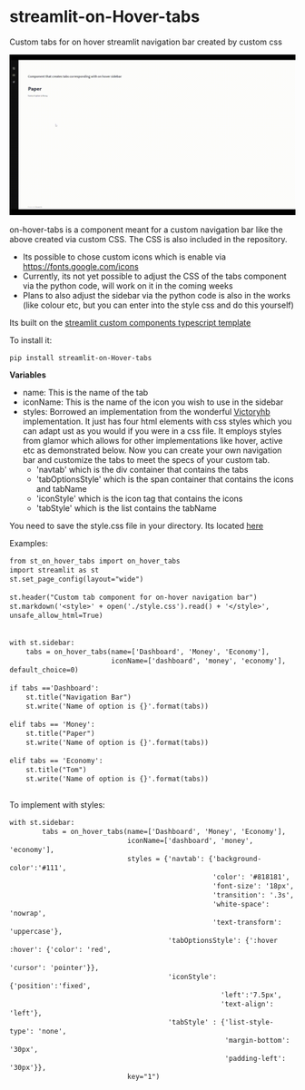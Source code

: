 # streamlit-on-Hover-tabs
Custom tabs for on hover streamlit navigation bar created by custom css

![demonstration-on-hover.gif](./img/demonstration-on-hover.gif)

on-hover-tabs is a component meant for a custom navigation bar like the above created via custom CSS. The CSS is also included in the repository. 
- Its possible to chose custom icons which is enable via https://fonts.google.com/icons
- Currently, its not yet possible to adjust the CSS of the tabs component via the python code, will work on it in the coming weeks
- Plans to also adjust the sidebar via the python code is also in the works (like colour etc, but you can enter into the style css and do this yourself)

Its built on the [streamlit custom components typescript template](https://github.com/streamlit/component-template)

To install it:
```
pip install streamlit-on-Hover-tabs
```

**Variables**

- name: This is the name of the tab
- iconName: This is the name of the icon you wish to use in the sidebar
- styles: Borrowed an implementation from the wonderful [Victoryhb](https://github.com/victoryhb/streamlit-option-menu) implementation. It just has four html elements with css styles which you can adapt ust as you would if you were in a css file. It employs styles from glamor which allows for other implementations like hover, active etc as demonstrated below. Now you can create your own navigation bar and customize the tabs to meet the specs of your custom tab. 
    - 'navtab' which is the div container that contains the tabs
    - 'tabOptionsStyle' which is the span container that contains the icons and tabName
    - 'iconStyle' which is the icon tag that contains the icons
    - 'tabStyle' which is the list contains the tabName

You need to save the style.css file in your directory. Its located [here](https://github.com/Socvest/streamlit-on-Hover-tabs/tree/main/st_on_hover_tabs)

Examples:

```
from st_on_hover_tabs import on_hover_tabs
import streamlit as st
st.set_page_config(layout="wide")

st.header("Custom tab component for on-hover navigation bar")
st.markdown('<style>' + open('./style.css').read() + '</style>', unsafe_allow_html=True)


with st.sidebar:
    tabs = on_hover_tabs(name=['Dashboard', 'Money', 'Economy'], 
                         iconName=['dashboard', 'money', 'economy'], default_choice=0)

if tabs =='Dashboard':
    st.title("Navigation Bar")
    st.write('Name of option is {}'.format(tabs))

elif tabs == 'Money':
    st.title("Paper")
    st.write('Name of option is {}'.format(tabs))

elif tabs == 'Economy':
    st.title("Tom")
    st.write('Name of option is {}'.format(tabs))
    
```

To implement with styles:

```
with st.sidebar:
        tabs = on_hover_tabs(name=['Dashboard', 'Money', 'Economy'], 
                             iconName=['dashboard', 'money', 'economy'],
                             styles = {'navtab': {'background-color':'#111',
                                                  'color': '#818181',
                                                  'font-size': '18px',
                                                  'transition': '.3s',
                                                  'white-space': 'nowrap',
                                                  'text-transform': 'uppercase'},
                                       'tabOptionsStyle': {':hover :hover': {'color': 'red',
                                                                      'cursor': 'pointer'}},
                                       'iconStyle':{'position':'fixed',
                                                    'left':'7.5px',
                                                    'text-align': 'left'},
                                       'tabStyle' : {'list-style-type': 'none',
                                                     'margin-bottom': '30px',
                                                     'padding-left': '30px'}},
                             key="1")
```
